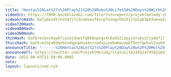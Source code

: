 ```yaml
---
title: "Hentai%20Let%27s%20Play%21%20%28Robo%20Life%3A%20Days%20With%20Aino%29%20--%20You%20Won%27t%20Last%20900%20Seconds%21%21%21"
videoSrc: https://f000.backblazeb2.com/file/futureporn/projektmelody-chaturbate-2021-09-03.mp4
videoSrcHash: bafybeidtrnshqfj7i3xxmxwvf4srp7xvwgchd2djctptgk3pbfwexq2o4y
video720Hash: 
video480Hash: 
video360Hash: 
thinHash: bafkreibvs4yp67cusejdvpitq666npxgs4c6adx2i2pyjerukv2rcydwfi?filename=20210903T215909Z_thin.jpg
thiccHash: bafkreihya6dqzhto4qynphua4srnadspiookw6wuzpkf5ntfqwtwl2uy64?filename=20210903T215909Z_thicc.jpg
announceTitle: "------%20Hentai%20Let%27s%20Play%20Day%20w%2F%20Mel%20-------%20%20today%20we%27re%20playing%3A%20%22Robolife-Days%20with%20Aino%22%20%20%23NotSponsoredJustHorny"
announceUrl: https://twitter.com/ProjektMelody/status/1433912474542264321
date: 2021-09-03T21:59:09.000Z
note: 
layout: layouts/vod.njk
---
```

